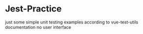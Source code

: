 # Jest-Practice
just some simple unit testing examples according to vue-test-utils documentation no user interface
